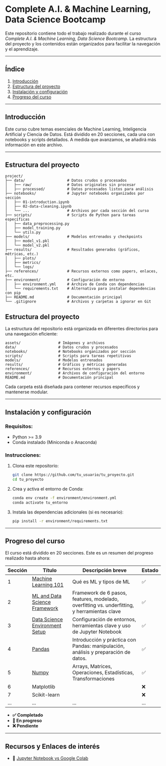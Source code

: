 # Complete A.I. & Machine Learning, Data Science Bootcamp

Este repositorio contiene todo el trabajo realizado durante el curso _Complete A.I. & Machine Learning, Data Science Bootcamp_. La estructura del proyecto y los contenidos están organizados para facilitar la navegación y el aprendizaje.

---

## **Índice**

1. [Introducción](#introducción)
2. [Estructura del proyecto](#estructura-del-proyecto)
3. [Instalación y configuración](#instalación-y-configuración)
4. [Progreso del curso](#progreso-del-curso)

---

## Introducción

Este curso cubre temas esenciales de Machine Learning, Inteligencia Artificial y Ciencia de Datos. Está dividido en 20 secciones, cada una con notebooks y scripts detallados. A medida que avanzamos, se añadirá más información en este archivo.

---

## Estructura del proyecto

```
project/
├── data/                   # Datos crudos o procesados
│   ├── raw/                # Datos originales sin procesar
│   ├── processed/          # Datos procesados listos para análisis
├── notebooks/              # Jupyter notebooks organizados por sección
│   ├── 01-introduction.ipynb
│   ├── 02-data-cleaning.ipynb
│   └── ...                 # Archivos por cada sección del curso
├── scripts/                # Scripts de Python para tareas específicas
│   ├── data_preprocessing.py
│   ├── model_training.py
│   └── utils.py
├── models/                 # Modelos entrenados y checkpoints
│   ├── model_v1.pkl
│   └── model_v2.pkl
├── results/                # Resultados generados (gráficos, métricas, etc.)
│   ├── plots/
│   ├── metrics/
│   └── logs/
├── references/             # Recursos externos como papers, enlaces, etc.
├── environment/            # Configuración de entorno
│   ├── environment.yml     # Archivo de Conda con dependencias
│   └── requirements.txt    # Alternativa para instalar dependencias con pip
├── README.md               # Documentación principal
└── .gitignore              # Archivos y carpetas a ignorar en Git
```

## Estructura del proyecto

La estructura del repositorio está organizada en diferentes directorios para una navegación eficiente:

```
assets/                 # Imágenes y archivos
data/                   # Datos crudos y procesados
notebooks/              # Notebooks organizados por sección
scripts/                # Scripts para tareas repetitivas
models/                 # Modelos entrenados
results/                # Gráficos y métricas generadas
references/             # Recursos externos y papers
environment/            # Archivos de configuración del entorno
README.md               # Documentación principal
```

Cada carpeta está diseñada para contener recursos específicos y mantenerse modular.

---

## Instalación y configuración

### Requisitos:

- Python >= 3.9
- Conda instalado (Miniconda o Anaconda)

### Instrucciones:

1. Clona este repositorio:
   ```bash
   git clone https://github.com/tu_usuario/tu_proyecto.git
   cd tu_proyecto
   ```
2. Crea y activa el entorno de Conda:
   ```bash
   conda env create -f environment/environment.yml
   conda activate tu_entorno
   ```
3. Instala las dependencias adicionales (si es necesario):
   ```bash
   pip install -r environment/requirements.txt
   ```

---

## Progreso del curso

El curso está dividido en 20 secciones. Este es un resumen del progreso realizado hasta ahora:

| Sección | Título                                                | Descripción breve                                                                            | Estado |
| ------- | ----------------------------------------------------- | -------------------------------------------------------------------------------------------- | ------ |
| 1       | [Machine Learning 101](/docs/section_01.md)           | Qué es ML y tipos de ML                                                                      | ✅     |
| 2       | [ML and Data Science Framework](/docs/section_02.md)  | Framework de 6 pasos, features, modelado, overfitting vs. underfitting, y herramientas clave | ✅     |
| 3       | [Data Science Environment Setup](/docs/section_03.md) | Configuración de entornos, herramientas clave y uso de Jupyter Notebook                      | ✅     |
| 4       | [Pandas](/docs/section_04.md)                         | Introducción y práctica con Pandas: manipulación, análisis y preparación de datos.           | ✅     |
| 5       | [Numpy](/docs/section_05.md)                          | Arrays, Matrices, Operaciones, Estadísticas, Transformaciones                                | ✅     |
| 6       | Matplotlib                                            |                                                                                              | ❌     |
| 7       | Scikit-learn                                          |                                                                                              | ❌     |
| ...     | ...                                                   | ...                                                                                          | ...    |

- **✅ Completado**
- **🚧 En progreso**
- **❌ Pendiente**

---

## Recursos y Enlaces de interés

- 🔗 [Jupyter Notebook vs Google Colab](/docs/extra/jupyter-vs-colab.md)

